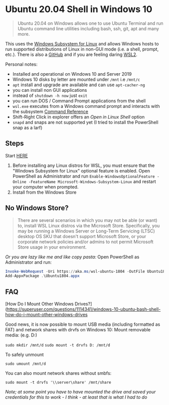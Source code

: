 # Ubuntu 20.04 Shell in Windows 10

>Ubuntu 20.04 on Windows allows one to use Ubuntu Terminal and run Ubuntu command line utilities including bash, ssh, git, apt and many more.

This uses the [Windows Subsystem for Linux](https://docs.microsoft.com/en-us/windows/wsl/about) and allows Windows hosts to run supported distributions of Linux in non-GUI mode (i.e. a shell, prompt, etc.).
There is also a [GitHub](https://github.com/MicrosoftDocs/WSL) and if you are feeling daring [WSL2](https://docs.microsoft.com/en-us/windows/wsl/wsl2-index).

Personal notes:

-  Installed and operational on Windows 10 and Server 2019
-  Windows 10 disks by letter are mounted under `/mnt` i.e `/mnt/c`
-  `apt` install and upgrade are available and can use `apt-cacher-ng`
-  you can install non GUI applications
-  instead of `shutdown -h now` just `exit`
-  you can run DOS / Command Prompt applications from the shell
-  `wsl.exe` executes from a Windows command prompt and interacts with the subsystem [Command Reference](https://docs.microsoft.com/en-us/windows/wsl/reference)
-  Shift-Right Click in explorer offers an *Open in Linux Shell* option
-  `snapd` and snaps are not supported yet (I tried to install the PowerShell snap as a larf)

## Steps

Start [HERE](https://docs.microsoft.com/en-us/windows/wsl/install-win10)

1. Before installing any Linux distros for WSL, you must ensure that the "Windows Subsystem for Linux" optional feature is enabled. Open PowerShell as Administrator and run `Enable-WindowsOptionalFeature -Online -FeatureName Microsoft-Windows-Subsystem-Linux` and restart your computer when prompted.
2. Install from the Windows Store

## No Windows Store?

>There are several scenarios in which you may not be able (or want) to, install WSL Linux distros via the Microsoft Store. Specifically, you may be running a Windows Server or Long-Term Servicing (LTSC) desktop OS SKU that doesn't support Microsoft Store, or your corporate network policies and/or admins to not permit Microsoft Store usage in your environment.

*Or you are lazy like me and like copy pasta:* Open PowerShell as Administrator and run:

```PowerShell
Invoke-WebRequest -Uri https://aka.ms/wsl-ubuntu-1804 -OutFile Ubuntu1804.appx -UseBasicParsing
Add-AppxPackage .\Ubuntu1804.appx
```

## FAQ

[How Do I Mount Other Windows Drives?](https://superuser.com/questions/1114341/windows-10-ubuntu-bash-shell-how-do-i-mount-other-windows-drives

Good news, it is now possible to mount USB media (including formatted as FAT) and network shares with drvfs on Windows 10: Mount removable media: (e.g. D:)

`sudo mkdir /mnt/d`
`sudo mount -t drvfs D: /mnt/d`

To safely unmount

`sudo umount /mnt/d`

You can also mount network shares without smbfs:

`sudo mount -t drvfs '\\server\share' /mnt/share`

*Note; at some point you have to have mounted the drive and saved your credentials for this to work - I think - at least that is what I had to do*
